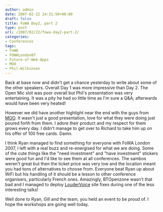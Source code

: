 ```yaml
---
author: admin
date: 2007-02-22 14:31:50+00:00
draft: false
title: FoWA Day2, part 2
type: post
url: /2007/02/22/fowa-day2-part-2/
categories:
- Conferences
tags:
- FoWA
- FOWALondon07
- Future-of-Web-Apps
- MOO
- Phil-Wilkinson
---
```


Back at base now and didn't get a chance yesterday to write about some of the other speakers. Overall Day 1 was more impressive than Day 2. The Open Mic slot was poor overall but Phil's presentation was very entertaining. It was a pity he had so little time as I'm sure a Q&A; afterwards would have been very heated!

However we did have another highlight near the end with the guys from [MOO](http://www.moo.com). It wasn't just a good presentation, love for what they were doing just poured forth from them. I adore their product and my respect for them grows every day. I didn't manage to get over to Richard to take him up on his offer of 100 free cards. Damn.
 
I think Ryan managed to find something for everyone with FoWA London 2007, I left with a real buzz and re-energised for what we are doing. Some of the cute things like the "need investment" and "have investment" stickers were good fun and I'd like to see them at all conferences. The sambos weren't great but then the ticket price was very low and the location meant you had tons of alternatives to choose from. Everyone beat Ryan up about WiFi but his handling of it should be a lesson to other conference organisers, particularly French ones. Amazingly, BTOpenzone wasn't that bad and I managed to deploy [LouderVoice](http://www.loudervoice.com/) site fixes during one of the less interesting talks!

Well done to Ryan, Gill and the team, you held an event to be proud of. I hope the workshops are going well today.
